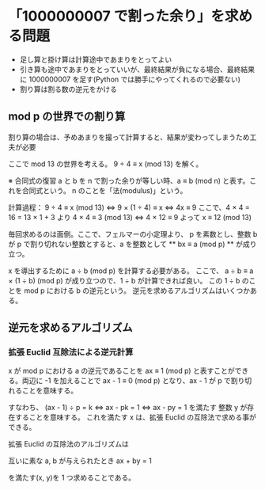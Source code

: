 # 「1000000007 で割った余り」を求める問題

- 足し算と掛け算は計算途中であまりをとってよい
- 引き算も途中であまりをとっていいが、最終結果が負になる場合、最終結果に 1000000007 を足す(Python では勝手にやってくれるので必要ない)
- 割り算は割る数の逆元をかける

## mod p の世界での割り算

割り算の場合は、予めあまりを撮って計算すると、結果が変わってしまうため工夫が必要

ここで mod 13 の世界を考える。
9 ÷ 4 ≡ x (mod 13) を解く。

※ 合同式の復習
a と b を n で割った余りが等しい時、a ≡ b (mod n) と表す。これを合同式という。
n のことを「法(modulus)」という。

計算過程：
9 ÷ 4 ≡ x (mod 13)
⇔ 9 × (1 ÷ 4) ≡ x
⇔ 4x ≡ 9
ここで、4 × 4 = 16 = 13 × 1 + 3 より
4 × 4 ≡ 3 (mod 13)
⇔ 4 × 12 ≡ 9
よって x ≡ 12 (mod 13)

毎回求めるのは面倒。ここで、フェルマーの小定理より、
p を素数とし、整数 b が p で割り切れない整数とすると、a を整数として
** bx ≡ a (mod p) ** が成り立つ。

x を導出するために a ÷ b (mod p) を計算する必要がある。
ここで、
a ÷ b ≡ a × (1 ÷ b) (mod p)
が成り立つので、1 ÷ b が計算できれば良い。
この 1 ÷ b のことを mod p における b の逆元という。
逆元を求めるアルゴリズムはいくつかある。

## 逆元を求めるアルゴリズム

### 拡張 Euclid 互除法による逆元計算

x が mod p における a の逆元であることを
ax ≡ 1 (mod p)
と表すことができる。両辺に -1 を加えることで
ax - 1 ≡ 0 (mod p)
となり、ax - 1 が p で割り切れることを意味する。

すなわち、
(ax - 1) ÷ p = k
⇔ ax - pk = 1
⇔ ax - py = 1
を満たす 整数 y が存在することを意味する。
これを満たす x は、拡張 Euclid の互除法で求める事ができる。

拡張 Euclid の互除法のアルゴリズムは

互いに素な a, b が与えられたとき
ax + by = 1

を満たす(x, y)を 1 つ求めることである。
